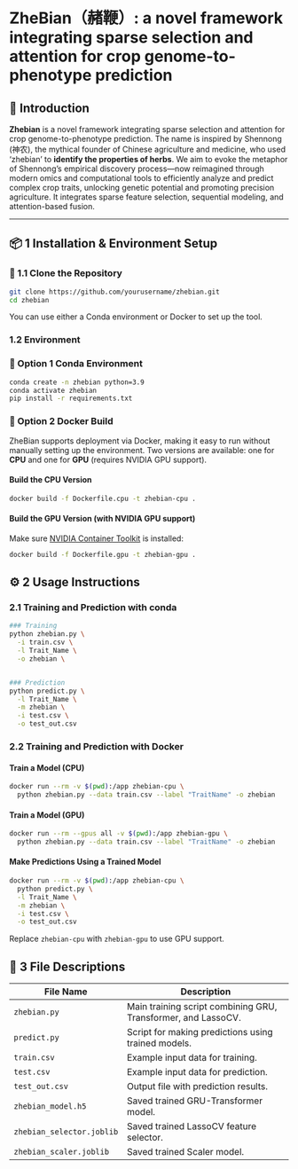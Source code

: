 # ZheBian（赭鞭）: a novel framework integrating sparse selection and attention for crop genome-to-phenotype prediction

## 🌾 Introduction

**Zhebian**  is a novel framework integrating sparse selection and attention for crop genome-to-phenotype prediction. The name is inspired by Shennong (神农), the mythical founder of Chinese agriculture and medicine, who used ‘zhebian’ to **identify the properties of herbs**. We aim to evoke the metaphor of Shennong’s empirical discovery process—now reimagined through modern omics and computational tools to efficiently analyze and predict complex crop traits, unlocking genetic potential and promoting precision agriculture.  It integrates sparse feature selection, sequential modeling, and attention-based fusion.

---
## 📦 1 Installation & Environment Setup

### 📁 1.1 Clone the Repository
```bash
git clone https://github.com/yourusername/zhebian.git
cd zhebian
```

You can use either a Conda environment or Docker to set up the tool.

###  1.2 Environment
### 🧪 Option 1 Conda Environment 
```bash
conda create -n zhebian python=3.9
conda activate zhebian
pip install -r requirements.txt
```

### 🐳 Option 2 Docker Build

ZheBian supports deployment via Docker, making it easy to run without manually setting up the environment. Two versions are available: one for **CPU** and one for **GPU** (requires NVIDIA GPU support).

#### Build the CPU Version
```bash
docker build -f Dockerfile.cpu -t zhebian-cpu .
```

#### Build the GPU Version (with NVIDIA GPU support)
Make sure [NVIDIA Container Toolkit](https://docs.nvidia.com/datacenter/cloud-native/container-toolkit/install-guide.html) is installed:
```bash
docker build -f Dockerfile.gpu -t zhebian-gpu .
```

## ⚙️ 2 Usage Instructions

### 2.1 Training and Prediction with conda
```bash
### Training
python zhebian.py \
  -i train.csv \
  -l Trait_Name \
  -o zhebian \


### Prediction
python predict.py \
  -l Trait_Name \
  -m zhebian \
  -i test.csv \
  -o test_out.csv
```

### 2.2 Training and Prediction with Docker

####  Train a Model (CPU)
```bash
docker run --rm -v $(pwd):/app zhebian-cpu \
  python zhebian.py --data train.csv --label "TraitName" -o zhebian
```

#### Train a Model (GPU)
```bash
docker run --rm --gpus all -v $(pwd):/app zhebian-gpu \
  python zhebian.py --data train.csv --label "TraitName" -o zhebian
```

#### Make Predictions Using a Trained Model
```bash
docker run --rm -v $(pwd):/app zhebian-cpu \
  python predict.py \
  -l Trait_Name \
  -m zhebian \
  -i test.csv \
  -o test_out.csv
```
Replace `zhebian-cpu` with `zhebian-gpu` to use GPU support.


## 📁 3 File Descriptions

| File Name              | Description |
|------------------------|-------------|
| `zhebian.py`           | Main training script combining GRU, Transformer, and LassoCV. |
| `predict.py`           | Script for making predictions using trained models. |
| `train.csv`            | Example input data for training. |
| `test.csv`             | Example input data for prediction. |
| `test_out.csv`         | Output file with prediction results. |
| `zhebian_model.h5`        | Saved trained GRU-Transformer model. |
| `zhebian_selector.joblib` | Saved trained LassoCV feature selector. |
| `zhebian_scaler.joblib` | Saved trained Scaler model. |










